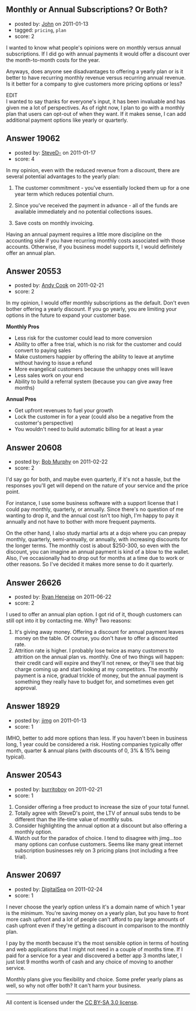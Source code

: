 ## Monthly or Annual Subscriptions? Or Both?

- posted by: [John](https://stackexchange.com/users/-1/5375-john) on 2011-01-13
- tagged: `pricing`, `plan`
- score: 2

I wanted to know what people's opinions were on monthly versus annual subscriptions.  If I did go with annual payments it would offer a discount over the month-to-month costs for the year.

Anyways, does anyone see disadvantages to offering a yearly plan or is it better to have recurring monthly revenue versus recurring annual revenue.  Is it better for a company to give customers more pricing options or less?

EDIT<br>
I wanted to say thanks for everyone's input, it has been invaluable and has given me a lot of perspectives.  As of right now, I plan to go with a monthly plan that users can opt-out of when they want.  If it makes sense, I can add additional payment options like yearly or quarterly. 


## Answer 19062

- posted by: [SteveD-](https://stackexchange.com/users/-1/6609-steved) on 2011-01-17
- score: 4

In my opinion, even with the reduced revenue from a discount, there are several potential advantages to the yearly plan:  

1) The customer commitment - you've essentially locked them up for a one year term which reduces potential churn. 
 
2) Since you've received the payment in advance - all of the funds are available immediately and no potential collections issues. 
 
3) Save costs on monthly invoicing.

Having an annual payment requires a little more discipline on the accounting side if you have recurring monthly costs associated with those accounts.  Otherwise, if you business model supports it, I would definitely offer an annual plan.



## Answer 20553

- posted by: [Andy Cook](https://stackexchange.com/users/-1/6493-andy-cook) on 2011-02-21
- score: 2

In my opinion, I would offer monthly subscriptions as the default. Don't even bother offering a yearly discount. If you go yearly, you are limiting your options in the future to expand your customer base.

**Monthly Pros**

- Less risk for the customer could lead to more conversion
- Ability to offer a free trial, which is no risk for the customer and could convert to paying sales
- Make customers happier by offering the ability to leave at anytime without having to issue a refund
- More evangelical customers because the unhappy ones will leave
- Less sales work on your end
- Ability to build a referral system (because you can give away free months)

**Annual Pros**

- Get upfront revenues to fuel your growth
- Lock the customer in for a year (could also be a negative from the customer's perspective)
- You wouldn't need to build automatic billing for at least a year


## Answer 20608

- posted by: [Bob Murphy](https://stackexchange.com/users/-1/5778-bob-murphy) on 2011-02-22
- score: 2

I'd say go for both, and maybe even quarterly, if it's not a hassle, but the responses you'll get will depend on the nature of your service and the price point.

For instance, I use some business software with a support license that I could pay monthly, quarterly, or annually. Since there's no question of me wanting to drop it, and the annual cost isn't too high, I'm happy to pay it annually and not have to bother with more frequent payments.

On the other hand, I also study martial arts at a dojo where you can prepay monthly, quarterly, semi-annually, or annually, with increasing discounts for the longer terms. The monthly cost is about $250-300, so even with the discount, you can imagine an annual payment is kind of a blow to the wallet. Also, I've occasionally had to drop out for months at a time due to work or other reasons. So I've decided it makes more sense to do it quarterly.



## Answer 26626

- posted by: [Ryan Heneise](https://stackexchange.com/users/-1/11095-ryan-heneise) on 2011-06-22
- score: 2

I used to offer an annual plan option. I got rid of it, though customers can still opt into it by contacting me. Why? Two reasons: 

 1. It's giving away money. Offering a discount for annual payment leaves money on the table. Of course, you don't have to offer a discounted rate. 
 2. Attrition rate is higher. I probably lose twice as many customers to attrition on the annual plan vs. monthly. One of two things will happen: their credit card will expire and they'll not renew, or they'll see that big charge coming up and start looking at my competitors. The monthly payment is a nice, gradual trickle of money, but the annual payment is something they really have to budget for, and sometimes even get approval. 


## Answer 18929

- posted by: [jimg](https://stackexchange.com/users/-1/2380-jimg) on 2011-01-13
- score: 1

IMHO, better to add more options than less.  If you haven't been in business long, 1 year could be considered a risk.  Hosting companies typically offer month, quarter & annual plans (with discounts of 0, 3% & 15% being typical).  


## Answer 20543

- posted by: [burritoboy](https://stackexchange.com/users/-1/7868-burritoboy) on 2011-02-21
- score: 1

1. Consider offering a free product to increase the size of your total funnel.
2. Totally agree with SteveD's point, the LTV of annual subs tends to be different than the life-time value of monthly subs. 
3. Consider highlighting the annual option at a discount but also offering a monthly option.
4. Watch out for the paradox of choice. I tend to disagree with jimg...too many options can confuse customers. Seems like many great internet subscription businesses rely on 3 pricing plans (not including a free trial). 


## Answer 20697

- posted by: [DigitalSea](https://stackexchange.com/users/-1/7816-digitalsea) on 2011-02-24
- score: 1

I never choose the yearly option unless it's a domain name of which 1 year is the minimum. You're saving money on a yearly plan, but you have to front more cash upfront and a lot of people can't afford to pay large amounts of cash upfront even if they're getting a discount in comparison to the monthly plan.

I pay by the month because it's the most sensible option in terms of hosting and web applications that I might not need in a couple of months time. If I paid for a service for a year and discovered a better app 3 months later, I just lost 9 months worth of cash and any choice of moving to another service.

Monthly plans give you flexibility and choice. Some prefer yearly plans as well, so why not offer both? It can't harm your business.



---

All content is licensed under the [CC BY-SA 3.0 license](https://creativecommons.org/licenses/by-sa/3.0/).
